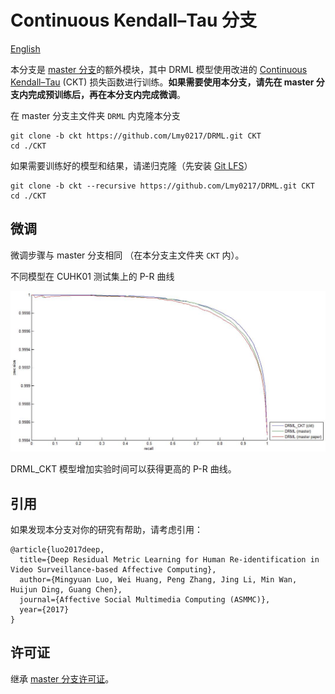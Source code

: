 # Continuous Kendall–Tau 分支

[English](README.md)

本分支是 [master 分支]()的额外模块，其中 DRML 模型使用改进的 [Continuous Kendall–Tau](http://www.sciencedirect.com/science/article/pii/S0165168415002686) (CKT) 损失函数进行训练。**如果需要使用本分支，请先在 master 分支内完成预训练后，再在本分支内完成微调**。

在 master 分支主文件夹 `DRML` 内克隆本分支

```shell
git clone -b ckt https://github.com/Lmy0217/DRML.git CKT
cd ./CKT
```
如果需要训练好的模型和结果，请递归克隆（先安装 [Git LFS](https://git-lfs.github.com/)）

```shell
git clone -b ckt --recursive https://github.com/Lmy0217/DRML.git CKT
cd ./CKT
```

## 微调
微调步骤与 master 分支相同 （在本分支主文件夹 `CKT` 内）。

不同模型在 CUHK01 测试集上的 P-R 曲线

![](./pr.jpg)

DRML_CKT 模型增加实验时间可以获得更高的 P-R 曲线。

## 引用
如果发现本分支对你的研究有帮助，请考虑引用：
```
@article{luo2017deep,
  title={Deep Residual Metric Learning for Human Re-identification in Video Surveillance-based Affective Computing},
  author={Mingyuan Luo, Wei Huang, Peng Zhang, Jing Li, Min Wan, Huijun Ding, Guang Chen},
  journal={Affective Social Multimedia Computing (ASMMC)},
  year={2017}
}
```

## 许可证
继承 [master 分支许可证]()。